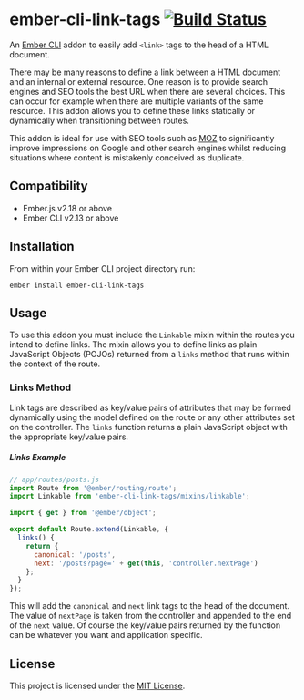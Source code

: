 # ember-cli-link-tags [![Build Status](https://travis-ci.org/tomasbasham/ember-cli-link-tags.svg?branch=master)](https://travis-ci.org/tomasbasham/ember-cli-link-tags)

An [Ember CLI](https://ember-cli.com/) addon to easily add `<link>` tags to the
head of a HTML document.

There may be many reasons to define a link between a HTML document and an
internal or external resource. One reason is to provide search engines and SEO
tools the best URL when there are several choices. This can occur for example
when there are multiple variants of the same resource. This addon allows you to
define these links statically or dynamically when transitioning between routes.

This addon is ideal for use with SEO tools such as [MOZ](https://moz.com/) to
significantly improve impressions on Google and other search engines whilst
reducing situations where content is mistakenly conceived as duplicate.

## Compatibility

* Ember.js v2.18 or above
* Ember CLI v2.13 or above

## Installation

From within your Ember CLI project directory run:
```
ember install ember-cli-link-tags
```

## Usage

To use this addon you must include the `Linkable` mixin within the routes you
intend to define links. The mixin allows you to define links as plain
JavaScript Objects (POJOs) returned from a `links` method that runs within the
context of the route.

### Links Method

Link tags are described as key/value pairs of attributes that may be formed
dynamically using the model defined on the route or any other attributes set on
the controller. The `links` function returns a plain JavaScript object with the
appropriate key/value pairs.

##### Links Example

```JavaScript
// app/routes/posts.js
import Route from '@ember/routing/route';
import Linkable from 'ember-cli-link-tags/mixins/linkable';

import { get } from '@ember/object';

export default Route.extend(Linkable, {
  links() {
    return {
      canonical: '/posts',
      next: '/posts?page=' + get(this, 'controller.nextPage')
    };
  }
});
```

This will add the `canonical` and `next` link tags to the head of the document.
The value of `nextPage` is taken from the controller and appended to the end of
the `next` value. Of course the key/value pairs returned by the function can be
whatever you want and application specific.

## License

This project is licensed under the [MIT License](LICENSE.md).
